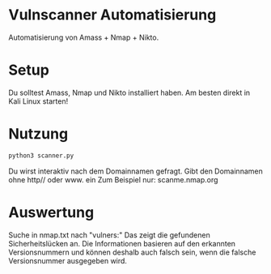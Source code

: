 # Vulnscanner Automatisierung
Automatisierung von Amass + Nmap + Nikto.

# Setup
Du solltest Amass, Nmap und Nikto installiert haben. Am besten direkt in
Kali Linux starten!

# Nutzung
``` bash
python3 scanner.py
```
Du wirst interaktiv nach dem Domainnamen gefragt.
Gibt den Domainnamen ohne http// oder www. ein
Zum Beispiel nur: scanme.nmap.org

# Auswertung
Suche in nmap.txt nach "vulners:" Das zeigt die gefundenen Sicherheitslücken an.
Die Informationen basieren auf den erkannten Versionsnummern und können deshalb 
auch falsch sein, wenn die falsche Versionsnummer ausgegeben wird.